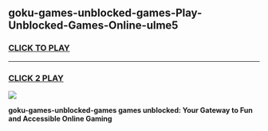 
## goku-games-unblocked-games-Play-Unblocked-Games-Online-ulme5
<h3>
<a href="https://premium76.site?title=goku-games-unblocked-games&ref=24A">CLICK TO PLAY</a></h3>
<hr>

<h3>
<a href="https://premium76.site?title=goku-games-unblocked-games&ref=24A">CLICK 2 PLAY</a>
  
</h3>

<a href="https://premium76.site?title=goku-games-unblocked-games&ref=24A"><img src="https://clearcache.store/games.png"></a>


**goku-games-unblocked-games games unblocked: Your Gateway to Fun and Accessible Online Gaming**
